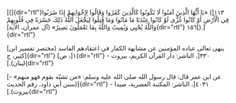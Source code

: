 [(]{dir="rtl"}١١٣[) «يَا أَيُّهَا الَّذِينَ آمَنُوا لَا تَكُونُوا كَالَّذِينَ كَفَرُوا وَقَالُوا
لِإِخْوَانِهِمْ إِذَا ضَرَبُوا فِي الْأَرْضِ أَوْ كَانُوا غُزًّى لَوْ كَانُوا عِنْدَنَا مَا مَاتُوا وَمَا
قُتِلُوا لِيَجْعَلَ اللَّهُ ذَلِكَ حَسْرَةً فِي قُلُوبِهِمْ وَاللَّهُ يُحْيِي وَيُمِيتُ وَاللَّهُ بِمَا تَعْمَلُونَ
بَصِيرٌ» (آل عمران، الآية]{dir="rtl"} ١٥٦[).]{dir="rtl"}

[ينهى تعالى عباده المؤمنين عن مشابهة الكفار في اعتقادهم الفاسد (مختصر
تفسير ابن كثير، ج]{dir="rtl"} ١[، ص]{dir="rtl"} ٣٣٠[، الناشر: دار القرآن
الكريم، بيروت - لبنان).]{dir="rtl"}

[- عن ابن عمر قال: قال رسول الله صلى الله عليه وسلم: «من تشبّه بقوم فهو
منهم» (سنن أبي داود، رقم الحديث]{dir="rtl"} ٤٠٣١[، الناشر: المكتبة
العصرية، صيدا - بيروت).]{dir="rtl"}
